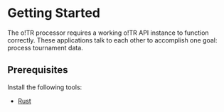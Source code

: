 # Getting Started

The o!TR processor requires a working o!TR API instance to function correctly. These applications talk to each other to accomplish one goal: process tournament data.

## Prerequisites

Install the following tools:

- [Rust](https://www.rust-lang.org/)
